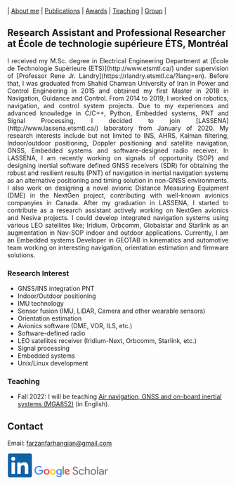 | [About me](aboutme.md) | [Publications](publications.md) | [Awards](awards.md) | [Teaching](teaching.md) | [Group](student.md) | 

## Research Assistant and Professional Researcher at École de technologie supérieure ÉTS, Montréal

<p align="justify"> 
I received my M.Sc. degree in Electrical Engineering Department at [École de Technologie Supérieure (ETS)](http://www.etsmtl.ca/) under supervision of [Professor Rene Jr. Landry](https://rlandry.etsmtl.ca/?lang=en). Before that, I was graduated from Shahid Chamran University of Iran in Power and Control Engineering in 2015 and obtained my first Master in 2018 in Navigation, Guidance and Control. From 2014 to 2019, I worked on robotics, navigation, and control system projects. Due to my experiences and advanced knowledge in C/C++, Python, Embedded systems, PNT and Signal Processing, I decided to join [LASSENA](http://www.lassena.etsmtl.ca/) laboratory from January of 2020. My research interests include but not limited to INS, AHRS, Kalman filtering, Indoor/outdoor positioning, Doppler positioning and satellite navigation, GNSS, Embedded systems and software-designed radio receiver. In LASSENA, I am recently working on signals of opportunity (SOP) and designing inertial software defined GNSS receivers (SDR) for obtaining the robust and resilient results (PNT) of navigation in inertial navigation systems as an alternative positioning and timing solution in non-GNSS environments. I also work on designing a novel avionic Distance Measuring Equipment (DME) in the NextGen project, contributing with well-known avionics companyies in Canada. After my graduation in LASSENA, I started to contribute as a research assistant actively working on NextGen avionics and Nesiva projects. I could develop integrated navigation systems using various LEO satellites like; Iridium, Orbcomm, Globalstar and Starlink as an augmentation in Nav-SOP indoor and outdoor applications. Currently, I am an Embedded systems Developer in GEOTAB in kinematics and automotive team working on interesting navigation, orientation estimation and firmware solutions.
</p>

### Research Interest

- GNSS/INS integration PNT
- Indoor/Outdoor positioning
- IMU technology 
- Sensor fusion (IMU, LiDAR, Camera and other wearable sensors)
- Orientation estimation
- Avionics software (DME, VOR, ILS, etc.)
- Software-defined radio
- LEO satellites receiver (Iridium-Next, Orbcomm, Starlink, etc.)
- Signal processing
- Embedded systems
- Unix/Linux development

### Teaching

- Fall 2022: I will be teaching [Air navigation, GNSS and on-board inertial systems (MGA852)](https://www.etsmtl.ca/etudes/cours/MGA852) (in English).


## Contact

Email: [farzanfarhangian@gmail.com](farzanfarhangian@gmail.com)

[![alt text](linkedin.png)](https://www.linkedin.com/in/farzan-farhangian-a5588888/ "LinkedIn")
[![alt text](scholar.png)](https://scholar.google.com/citations?user=RmO-l60AAAAJ&hl=en "Google Scholar")
